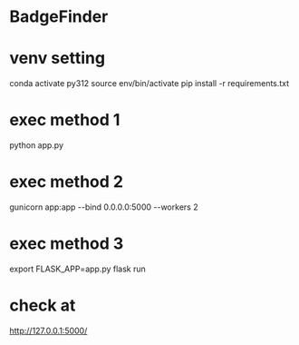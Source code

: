 # BadgeFinder

# venv setting
conda activate py312
source env/bin/activate
pip install -r requirements.txt

# exec method 1
python app.py
# exec method 2
gunicorn app:app --bind 0.0.0.0:5000 --workers 2
# exec method 3
export FLASK_APP=app.py
flask run

# check at
http://127.0.0.1:5000/